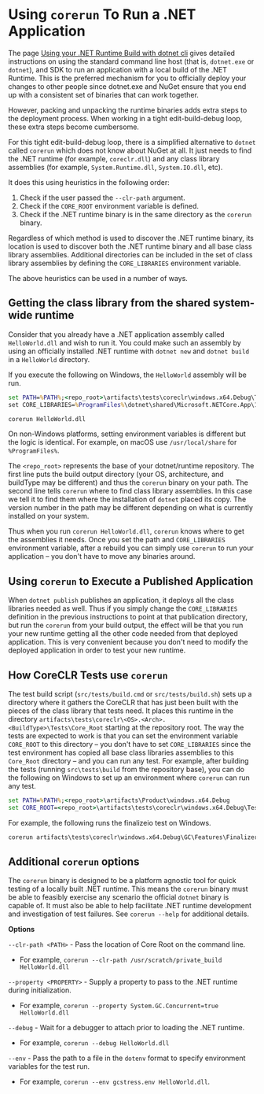 
# Using `corerun` To Run a .NET Application

The page [Using your .NET Runtime Build with dotnet cli](../using-dotnet-cli.md) gives detailed instructions on using the standard
command line host (that is, `dotnet.exe` or `dotnet`), and SDK to run an application with a local build of the
.NET Runtime. This is the preferred mechanism for you to officially deploy
your changes to other people since dotnet.exe and NuGet ensure that you end up with a consistent
set of binaries that can work together.

However, packing and unpacking the runtime binaries adds extra steps to the deployment process. When
working in a tight edit-build-debug loop, these extra steps become cumbersome.

For this tight edit-build-debug loop, there is a simplified alternative to `dotnet` called `corerun` which
does not know about NuGet at all. It just needs to find the .NET runtime (for example, `coreclr.dll`)
and any class library assemblies (for example, `System.Runtime.dll`, `System.IO.dll`, etc).

It does this using heuristics in the following order:

1. Check if the user passed the `--clr-path` argument.
1. Check if the `CORE_ROOT` environment variable is defined.
1. Check if the .NET runtime binary is in the same directory as the `corerun` binary.

Regardless of which method is used to discover the .NET runtime binary, its location is used to discover
both the .NET runtime binary and all base class library assemblies. Additional directories can be included
in the set of class library assemblies by defining the `CORE_LIBRARIES` environment variable.

The above heuristics can be used in a number of ways.

## Getting the class library from the shared system-wide runtime

Consider that you already have a .NET application assembly called `HelloWorld.dll` and wish to run it.
You could make such an assembly by using an officially installed .NET runtime with `dotnet new` and `dotnet build` in a `HelloWorld` directory.

If you execute the following on Windows, the `HelloWorld` assembly will be run.

```cmd
set PATH=%PATH%;<repo_root>\artifacts\tests\coreclr\windows.x64.Debug\Tests\Core_Root\
set CORE_LIBRARIES=%ProgramFiles%\dotnet\shared\Microsoft.NETCore.App\1.0.0

corerun HelloWorld.dll
```

On non-Windows platforms, setting environment variables is different but the logic is identical. For example, on macOS use `/usr/local/share` for `%ProgramFiles%`.

The `<repo_root>` represents the base of your dotnet/runtime repository. The first line puts the build output directory
(your OS, architecture, and buildType may be different) and thus the `corerun` binary on your path.
The second line tells `corerun` where to find class library assemblies. In this case we tell it to find them where
the installation of `dotnet` placed its copy. The version number in the path may be different depending on what
is currently installed on your system.

Thus when you run `corerun HelloWorld.dll`, `corerun` knows where to get the assemblies it needs.
Once you set the path and `CORE_LIBRARIES` environment variable, after a rebuild you can simply use
`corerun` to run your application &ndash; you don't have to move any binaries around.

## Using `corerun` to Execute a Published Application

When `dotnet publish` publishes an application, it deploys all the class libraries needed as well.
Thus if you simply change the `CORE_LIBRARIES` definition in the previous instructions to point at
that publication directory, but run the `corerun` from your build output, the effect will be that you
run your new runtime getting all the other code needed from that deployed application. This is
very convenient because you don't need to modify the deployed application in order to test
your new runtime.

## How CoreCLR Tests use `corerun`

The test build script (`src/tests/build.cmd` or `src/tests/build.sh`) sets up a directory where it
gathers the CoreCLR that has just been built with the pieces of the class library that tests need.
It places this runtime in the directory
`artifacts\tests\coreclr\<OS>.<Arch>.<BuildType>\Tests\Core_Root`
 starting at the repository root. The way the tests are expected to work is that you can set the environment
variable `CORE_ROOT` to this directory &ndash; you don't have to set `CORE_LIBRARIES` since the test environment has copied all base class libraries assemblies to this `Core_Root` directory &ndash; and you can run any test. For example, after building the tests
(running `src\tests\build` from the repository base), you can do the following on Windows to set up an environment where `corerun` can run any test.

```cmd
set PATH=%PATH%;<repo_root>\artifacts\Product\windows.x64.Debug
set CORE_ROOT=<repo_root>\artifacts\tests\coreclr\windows.x64.Debug\Tests\Core_Root
```
For example, the following runs the finalizeio test on Windows.

```cmd
corerun artifacts\tests\coreclr\windows.x64.Debug\GC\Features\Finalizer\finalizeio\finalizeio\finalizeio.dll
```

## Additional `corerun` options

The `corerun` binary is designed to be a platform agnostic tool for quick testing of a locally built .NET runtime.
This means the `corerun` binary must be able to feasibly exercise any scenario the official `dotnet` binary is capable
of. It must also be able to help facilitate .NET runtime development and investigation of test failures.
See `corerun --help` for additional details.

**Options**

`--clr-path <PATH>` - Pass the location of Core Root on the command line.
- For example, `corerun --clr-path /usr/scratch/private_build HelloWorld.dll`

`--property <PROPERTY>` - Supply a property to pass to the .NET runtime during initialization.
- For example, `corerun --property System.GC.Concurrent=true HelloWorld.dll`

`--debug` - Wait for a debugger to attach prior to loading the .NET runtime.
- For example, `corerun --debug HelloWorld.dll`

`--env` - Pass the path to a file in the `dotenv` format to specify environment variables for the test run.
- For example, `corerun --env gcstress.env HelloWorld.dll`.
